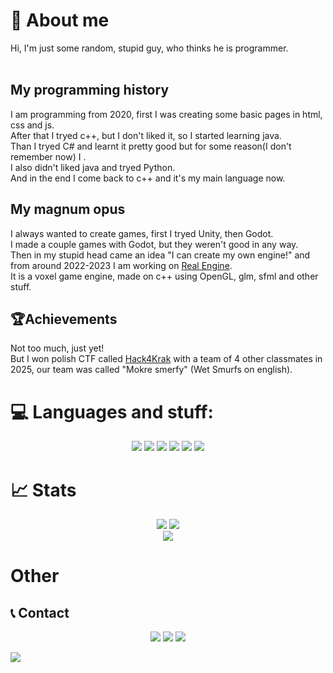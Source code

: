 # 👋 About me
Hi, I'm just some random, stupid guy, who thinks he is programmer.<br><br>

## My programming history
I am programming from 2020, first I was creating some basic pages in html, css and js.<br>
After that I tryed c++, but I don't liked it, so I started learning java.<br>
Than I tryed C# and learnt it pretty good but for some reason(I don't remember now) I .<br>
I also didn't liked java and tryed Python.<br>
And in the end I come back to c++ and it's my main language now.

## My magnum opus
I always wanted to create games, first I tryed Unity, then Godot.<br>
I made a couple games with Godot, but they weren't good in any way.<br>
Then in my stupid head came an idea "I can create my own engine!" and from around 2022-2023 I am working on [Real Engine](https://github.com/het-best/Real-Engine).<br>
It is a voxel game engine, made on c++ using OpenGL, glm, sfml and other stuff.

## 🏆Achievements
Not too much, just yet!<br>
But I won polish CTF called [Hack4Krak](https://hack4krak.pl) with a team of 4 other classmates in 2025, our team was called "Mokre smerfy" (Wet Smurfs on english).


# 💻 Languages and stuff:
<div align=center>
  <img src="https://img.shields.io/badge/-C%2B%2B-blue?style=for-the-badge&logo=cplusplus&labelColor=grey"/>
  <img src="https://img.shields.io/badge/-VisualStudio-purple?style=for-the-badge"/>
  <img src="https://img.shields.io/badge/-HTML-orange?style=for-the-badge&logo=html5&labelColor=white"/>
  <img src="https://img.shields.io/badge/Vulkan-red?style=for-the-badge&logo=Vulkan&labelColor=grey"/>
  <img src="https://img.shields.io/badge/-SFML-green?style=for-the-badge&logo=sfml&labelColor=white"/>
  <img src="https://img.shields.io/badge/-Notepad%2B%2B-green?style=for-the-badge&logo=notepadplusplus&labelColor=white"/>
</div>

# 📈 Stats
<div align=center>
 <img src="https://streak-stats.demolab.com?user=het-best&card_width=500&card_height=200&stroke=0D1117&hide_border=true&theme=radical&background=0d1117"/>
  <img src="https://github-readme-stats.vercel.app/api?username=het-best&show_icons=true&hide_border=true&theme=radical&bg_color=0d1117"/>
  <br>
  
  <img src="https://github-readme-stats.vercel.app/api/top-langs/?username=het-best&layout=donut&hide_border=true&theme=radical&bg_color=0d1117"/>
</div>

# Other

## 📞 Contact
<div align=center>
  <a href="https://hetbest.itch.io"><img src="https://img.shields.io/badge/-itch.io-pink?style=for-the-badge&logo=itchdotio&labelColor=white"/></a>
  <a href="https://steamcommunity.com/id/hetbest"><img src="https://img.shields.io/badge/-steam-black?style=for-the-badge&logo=steam&labelColor=grey"/></a>
  <a href="https://discord.com/users/hetbest"><img src="https://img.shields.io/badge/-discord-blue?style=for-the-badge&logo=discord&labelColor=white"/></a>
</div>

![](https://i.imgur.com/GiNSEpR.png)

